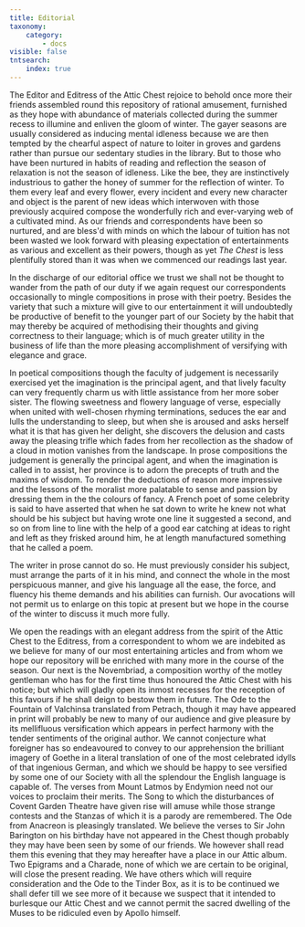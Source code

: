 ```yaml
---
title: Editorial
taxonomy:
    category:
        - docs
visible: false
tntsearch:
    index: true
---
```


The Editor and Editress of the Attic Chest rejoice to behold once more their friends assembled round this repository of rational amusement, furnished as they hope with abundance of materials collected during the summer recess to illumine and enliven the gloom of winter. The gayer seasons are usually considered as inducing mental idleness because we are then tempted by the chearful aspect of nature to loiter in groves and gardens rather than pursue our sedentary studies in the library. But to those who have been nurtured in habits of reading and reflection the season of relaxation is not the season of idleness. Like the bee, they are instinctively industrious to gather the honey of summer for the reflection of winter. To them every leaf and every flower, every incident and every new character and object is the parent of new ideas which interwoven with those previously acquired compose the wonderfully rich and ever-varying web of a cultivated mind. As our friends and correspondents have been so nurtured, and are bless'd with minds on which the labour of tuition has not been wasted we look forward with pleasing expectation of entertainments as various and excellent as their powers, though as yet *The Chest* is less plentifully stored than it was when we commenced our readings last year.

In the discharge of our editorial office we trust we shall not be thought to wander from the path of our duty if we again request our correspondents occasionally to mingle compositions in prose with their poetry. Besides the variety that such a mixture will give to our entertainment it will undoubtedly be productive of benefit to the younger part of our Society by the habit that may thereby be acquired of methodising their thoughts and giving correctness to their language; which is of much greater utility in the business of life than the more pleasing accomplishment of versifying with elegance and grace.

In poetical compositions though the faculty of judgement is necessarily exercised yet the imagination is the principal agent, and that lively faculty can very frequently charm us with little assistance from her more sober sister. The flowing sweetness and flowery language of verse, especially when united with well-chosen rhyming terminations, seduces the ear and lulls the understanding to sleep, but when she is aroused and asks herself what it is that has given her delight, she discovers the delusion and casts away the pleasing trifle which fades from her recollection as the shadow of a cloud in motion vanishes from the landscape. In prose compositions the judgement is generally the principal agent, and when the imagination is called in to assist, her province is to adorn the precepts of truth and the maxims of wisdom. To render the deductions of reason more impressive and the lessons of the moralist more palatable to sense and passion by dressing them in the the colours of fancy. A French poet of some celebrity is said to have asserted that when he sat down to write he knew not what should be his subject but having wrote one line it suggested a second, and so on from line to line with the help of a good ear catching at ideas to right and left as they frisked around him, he at length manufactured something that he called a poem.

The writer in prose cannot do so. He must previously consider his subject, must arrange the parts of it in his mind, and connect the whole in the most perspicuous manner, and give his language all the ease, the force, and fluency his theme demands and his abilities can furnish. Our avocations will not permit us to enlarge on this topic at present but we hope in the course of the winter to discuss it much more fully.

We open the readings with an elegant address from the spirit of the Attic Chest to the Editress, from a correspondent to whom we are indebited as we believe for many of our most entertaining articles and from whom we hope our repository will be enriched with many more in the course of the season. Our next is the Novembriad, a composition worthy of the motley gentleman who has for the first time thus honoured the Attic Chest with his notice; but which will gladly open its inmost recesses for the reception of this favours if he shall deign to bestow them in future. The Ode to the Fountain of Valchinsa translated from Petrach, though it may have appeared in print will probably be new to many of our audience and give pleasure by its mellifluous versification which appears in perfect harmony with the tender sentiments of the original author. We cannot conjecture what foreigner has so endeavoured to convey to our apprehension the brilliant imagery of Goethe in a literal translation of one of the most celebrated idylls of that ingenious German, and which we should be happy to see versified by some one of our Society with all the splendour the English language is capable of. The verses from Mount Latmos by Endymion need not our voices to proclaim their merits. The Song to which the disturbances of Covent Garden Theatre have given rise will amuse while those strange contests and the Stanzas of which it is a parody are remembered. The Ode from Anacreon is pleasingly translated. We believe the verses to Sir John Barington on his birthday have not appeared in the Chest though probably they may have been seen by some of our friends. We however shall read them this evening that they may hereafter have a place in our Attic album. Two Epigrams and a Charade, none of which we are certain to be original, will close the present reading. We have others which will require consideration and the Ode to the Tinder Box, as it is to be continued we shall defer till we see more of it because we suspect that it intended to burlesque our Attic Chest and we cannot permit the sacred dwelling of the Muses to be ridiculed even by Apollo himself.
